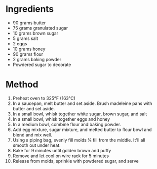 # Ingredients
- 90 grams butter
- 75 grams granulated sugar
- 10 grams brown sugar
- 5 grams salt
- 2 eggs
- 10 grams honey
- 90 grams flour
- 2 grams baking powder
- Powdered sugar to decorate
  
# Method
1. Preheat oven to 325°F (163°C)
2. In a saucepan, melt butter and set aside. Brush madeleine pans with butter and set aside.
3. In a small bowl, whisk together white sugar, brown sugar, and salt
4. In a small bowl, whisk together eggs and honey
5. In a medium bowl, combine flour and baking powder.
6. Add egg mixture, sugar mixture, and melted butter to flour bowl and blend and mix well.
7. Using a piping bag, evenly fill molds ¾ fill from the middle. It'll all smooth out under heat.
8. Bake for 9 minutes until golden brown and puffy
9. Remove and let cool on wire rack for 5 minutes
10. Release from molds, sprinkle with powdered sugar, and serve

